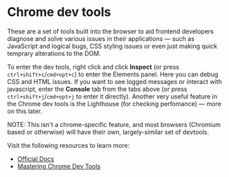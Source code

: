 # Chrome dev tools

These are a set of tools built into the browser to aid frontend developers diagnose and solve various issues in their applications — such as JavaScript and logical bugs, CSS styling issues or even just making quick temprary alterations to the DOM.

To enter the dev tools, right click and click **Inspect** (or press `ctrl+shift+c`/`cmd+opt+c`) to enter the Elements panel. Here you can debug CSS and HTML issues. If you want to see logged messages or interact with javascript, enter the **Console** tab from the tabs above (or press `ctrl+shift+j`/`cmd+opt+j` to enter it directly). Another very useful feature in the Chrome dev tools is the Lighthouse (for checking perfomance) — more on this later.

NOTE: This isn't a chrome-specific feature, and most browsers (Chromium based or otherwise) will have their own, largely-similar set of devtools.

Visit the following resources to learn more:

- [Official Docs](https://developer.chrome.com/docs/devtools/overview/)
- [Mastering Chrome Dev Tools](https://www.freecodecamp.org/news/mastering-chrome-developer-tools-next-level-front-end-development-techniques-3ac0b6fe8a3/)
